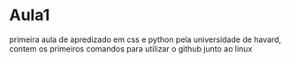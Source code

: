 # Aula1
primeira aula de apredizado em css e python pela universidade de havard, contem os primeiros comandos para utilizar o github junto ao linux
